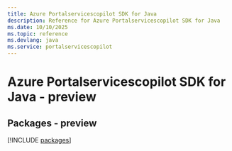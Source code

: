 ```yaml
---
title: Azure Portalservicescopilot SDK for Java
description: Reference for Azure Portalservicescopilot SDK for Java
ms.date: 10/10/2025
ms.topic: reference
ms.devlang: java
ms.service: portalservicescopilot
---
```

# Azure Portalservicescopilot SDK for Java - preview
## Packages - preview
[!INCLUDE [packages](portalservicescopilot-index.md)]
